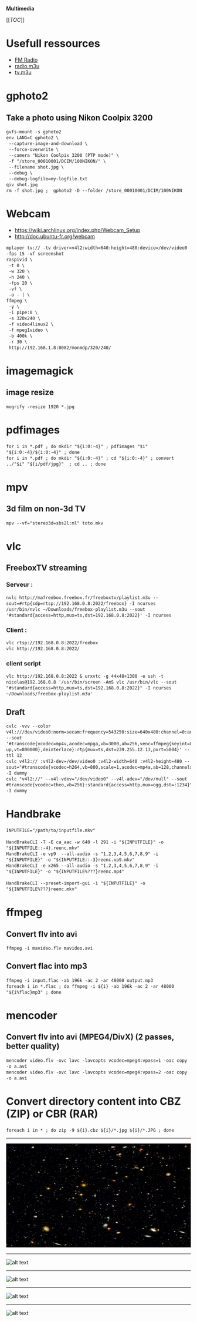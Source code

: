 **Multimedia**

[[_TOC_]]

# Usefull ressources
- [FM Radio](radio.md)
- [radio.m3u](radio.m3u)
- [tv.m3u](tv.m3u)


# gphoto2
## Take a photo using Nikon Coolpix 3200
```shell
gvfs-mount -s gphoto2
env LANG=C gphoto2 \
 --capture-image-and-download \
 --force-overwrite \
 --camera "Nikon Coolpix 3200 (PTP mode)" \
 -f "/store_00010001/DCIM/100NIKON/" \
 --filename shot.jpg \
 --debug \
 --debug-logfile=my-logfile.txt
qiv shot.jpg
rm -f shot.jpg ;  gphoto2 -D --folder /store_00010001/DCIM/100NIKON
```

# Webcam
- https://wiki.archlinux.org/index.php/Webcam_Setup
- http://doc.ubuntu-fr.org/webcam
```shell
mplayer tv:// -tv driver=v4l2:width=640:height=480:device=/dev/video0 -fps 15 -vf screenshot
raspivid \
 -t 0 \
 -w 320 \
 -h 240 \
 -fps 20 \
 -vf \
 -o - | \
ffmpeg \
 -y \
 -i pipe:0 \
 -s 320x240 \
 -f video4linux2 \
 -f mpeg1video \
 -b 400k \
 -r 30 \
 http://192.168.1.8:8082/monmdp/320/240/
```

# imagemagick
## image resize
```shell
mogrify -resize 1920 *.jpg
```

# pdfimages
```shell
for i in *.pdf ; do mkdir "${i:0:-4}" ; pdfimages "$i" "${i:0:-4}/${i:0:-4}" ; done
for i in *.pdf ; do mkdir "${i:0:-4}" ; cd "${i:0:-4}" ; convert ../"$i" "${i/pdf/jpg}"  ; cd .. ; done
```

# mpv
## 3d film on non-3d TV
```shell
mpv --vf="stereo3d=sbs2l:ml" toto.mkv
```

# vlc
## FreeboxTV streaming
### Serveur :
```shell
nvlc http://mafreebox.freebox.fr/freeboxtv/playlist.m3u --sout=#rtp{sdp=rtsp://192.168.0.8:2022/freebox} -I ncurses
/usr/bin/nvlc ~/Downloads/freebox-playlist.m3u --sout '#standard{access=http,mux=ts,dst=192.168.0.8:2022}' -I ncurses
```

### Client :
```shell
vlc rtsp://192.168.0.8:2022/freebox
vlc http://192.168.0.8:2022/
```

### client script
```shell
vlc http://192.168.0.8:2022 & urxvtc -g 44x48+1300 -e ssh -t nicolas@192.168.0.8 '/usr/bin/screen -AmS vlc /usr/bin/vlc --sout "#standard{access=http,mux=ts,dst=192.168.0.8:2022}" -I ncurses ~/Downloads/freebox-playlist.m3u'
```

## Draft
```shell
cvlc -vvv --color v4l:///dev/video0:norm=secam:frequency=543250:size=640x480:channel=0:adev=/dev/dsp:audio=0 --sout '#transcode{vcodec=mp4v,acodec=mpga,vb=3000,ab=256,venc=ffmpeg{keyint=80,hurry-up,vt=800000},deinterlace}:rtp{mux=ts,dst=239.255.12.13,port=5004}' --ttl 12
cvlc v4l2:// :v4l2-dev=/dev/video0 :v4l2-width=640 :v4l2-height=480 --sout="#transcode{vcodec=h264,vb=800,scale=1,acodec=mp4a,ab=128,channels=2,samplerate=44100}:rtp{sdp=rtsp://:8554/live.ts}" -I dummy
cvlc "v4l2://" --v4l-vdev="/dev/video0" --v4l-adev="/dev/null" --sout #transcode{vcodec=theo,vb=256}:standard{access=http,mux=ogg,dst=:1234}" -I dummy
```

# Handbrake
```shell
INPUTFILE="/path/to/inputfile.mkv"

HandBrakeCLI -T -E ca_aac -w 640 -l 291 -i "${INPUTFILE}" -o "${INPUTFILE::-4}.reenc.mkv"
HandBrakeCLI -e vp9  --all-audio -s "1,2,3,4,5,6,7,8,9" -i "${INPUTFILE}" -o "${INPUTFILE::-3}reenc.vp9.mkv"
HandBrakeCLI -e x265 --all-audio -s "1,2,3,4,5,6,7,8,9" -i "${INPUTFILE}" -o "${INPUTFILE%???}reenc.mp4"

HandBrakeCLI --preset-import-gui -i "${INPUTFILE}" -o "${INPUTFILE%???}reenc.mkv"
```

# ffmpeg
## Convert flv into avi
```shell
ffmpeg -i mavideo.flv mavideo.avi  
```

## Convert flac into mp3
```shell
ffmpeg -i input.flac -ab 196k -ac 2 -ar 48000 output.mp3
foreach i in *.flac ; do ffmpeg -i ${i} -ab 196k -ac 2 -ar 48000 "${i%flac}mp3" ; done
```

# mencoder
## Convert flv into avi (MPEG4/DivX) (2 passes, better quality)
```shell
mencoder video.flv -ovc lavc -lavcopts vcodec=mpeg4:vpass=1 -oac copy -o a.avi
mencoder video.flv -ovc lavc -lavcopts vcodec=mpeg4:vpass=2 -oac copy -o a.avi
```

# Convert directory content into CBZ (ZIP) or CBR (RAR)
```shell
foreach i in * ; do zip -9 ${i}.cbz ${i}/*.jpg ${i}/*.JPG ; done
```

----

![alt text](/multimedia/galaxies-12448.png "galaxies-12448.png")

----

![alt text](/multimedia/Great_Observatories_Origins_Deep_Survey_2003_2_-_4096x2160.png "Great_Observatories_Origins_Deep_Survey_
2003_2_-_4096x2160.png")

----

![alt text](/multimedia/Great_Observatories_Origins_Deep_Survey_2003_2.png "Great_Observatories_Origins_Deep_Survey_2003_2.png")

----

![alt text](/multimedia/749083_download-hubble-space-images-2817-4863x3353-px-high-resolution_4863x3353_h.jpg "749083_download-h
ubble-space-images-2817-4863x3353-px-high-resolution_4863x3353_h.jpg")

----

![alt text](/multimedia/planisphere-continent.jpg "planisphere-continent.jpg")

